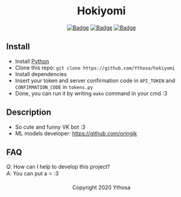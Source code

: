 <br>

<h1 align="center">Hokiyomi</h1>
<div align="center">

[![Badge](https://img.shields.io/badge/Uses-Python-blue.svg?style=flat-square)]("Python")
[![Badge](https://img.shields.io/badge/Open-Source-important.svg?style=flat-square)]("OpenSource")
[![Badge](https://img.shields.io/badge/Made_with-Love-ff69b4.svg?style=flat-square)]("MadeWithLove")
    
</div>


## Install
-   Install [Python](https://www.python.org/downloads/) 
-   Clone this repo: `git clone https://github.com/Ythosa/hokiyomi`
-   Install dependencies
-   Insert your token and server confirmation code in `API_TOKEN` and `CONFIRMATION_CODE` in `tokens.py`
-   Done, you can run it by writing `make` command in your cmd :3


## Description
-    So cute and funny VK bot :3
-    ML models developer: https://github.com/oringik


## FAQ
*Q*: How can I help to develop this project?  
*A*: You can put a :star: :3


<div align="center">
  Copyright 2020 Ythosa
</div>
